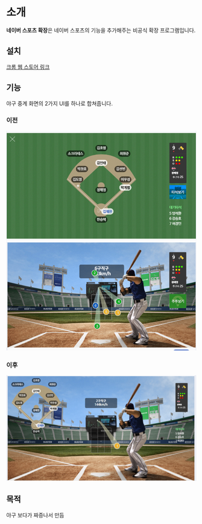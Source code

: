 # 소개
**네이버 스포츠 확장**은 네이버 스포츠의 기능을 추가해주는 비공식 확장 프로그램입니다.

## 설치
[크롬 웹 스토어 링크](https://chromewebstore.google.com/detail/%EB%84%A4%EC%9D%B4%EB%B2%84-%EC%8A%A4%ED%8F%AC%EC%B8%A0-%ED%99%95%EC%9E%A5/ahaflmidblgiboicmmfoeppomhgdildm?hl=ko&authuser=0)

## 기능
야구 중계 화면의 2가지 UI를 하나로 합쳐줍니다. 
### 이전
![](docs/screenshot-before.png)
![](docs/screenshot-before2.png)

### 이후
![](docs/screenshot-after.png)

## 목적
야구 보다가 짜증나서 만듬

